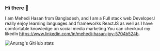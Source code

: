 ### Hi there 👋

I am Mehedi Hasan from Bangladesh, and I am a Full stack web Developer.I really enjoy learning languages and frameworks ReactJS as well as I have comfortable knowledge on social media marketing.You can checkout my likedIn https://www.linkedin.com/in/mehedi-hasan-joy-5704b524b.

![Anurag's GitHub stats](https://github-readme-stats.vercel.app/api?username=Joy5k)
